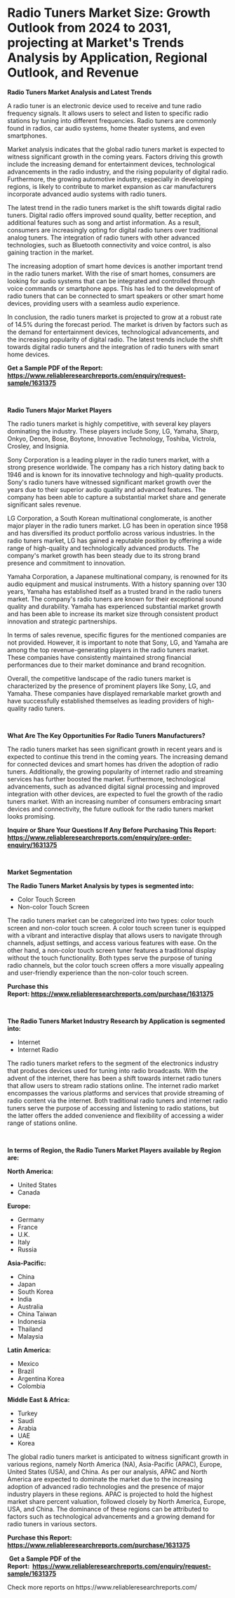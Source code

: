 <p><h1>Radio Tuners Market Size: Growth Outlook from 2024 to 2031, projecting at Market's Trends Analysis by Application, Regional Outlook, and Revenue</h1></p><p><strong>Radio Tuners Market Analysis and Latest Trends</strong></p>
<p><p>A radio tuner is an electronic device used to receive and tune radio frequency signals. It allows users to select and listen to specific radio stations by tuning into different frequencies. Radio tuners are commonly found in radios, car audio systems, home theater systems, and even smartphones.</p><p>Market analysis indicates that the global radio tuners market is expected to witness significant growth in the coming years. Factors driving this growth include the increasing demand for entertainment devices, technological advancements in the radio industry, and the rising popularity of digital radio. Furthermore, the growing automotive industry, especially in developing regions, is likely to contribute to market expansion as car manufacturers incorporate advanced audio systems with radio tuners.</p><p>The latest trend in the radio tuners market is the shift towards digital radio tuners. Digital radio offers improved sound quality, better reception, and additional features such as song and artist information. As a result, consumers are increasingly opting for digital radio tuners over traditional analog tuners. The integration of radio tuners with other advanced technologies, such as Bluetooth connectivity and voice control, is also gaining traction in the market.</p><p>The increasing adoption of smart home devices is another important trend in the radio tuners market. With the rise of smart homes, consumers are looking for audio systems that can be integrated and controlled through voice commands or smartphone apps. This has led to the development of radio tuners that can be connected to smart speakers or other smart home devices, providing users with a seamless audio experience.</p><p>In conclusion, the radio tuners market is projected to grow at a robust rate of 14.5% during the forecast period. The market is driven by factors such as the demand for entertainment devices, technological advancements, and the increasing popularity of digital radio. The latest trends include the shift towards digital radio tuners and the integration of radio tuners with smart home devices.</p></p>
<p><strong>Get a Sample PDF of the Report:&nbsp; <a href="https://www.reliableresearchreports.com/enquiry/request-sample/1631375">https://www.reliableresearchreports.com/enquiry/request-sample/1631375</a></strong></p>
<p>&nbsp;</p>
<p><strong>Radio Tuners Major Market Players</strong></p>
<p><p>The radio tuners market is highly competitive, with several key players dominating the industry. These players include Sony, LG, Yamaha, Sharp, Onkyo, Denon, Bose, Boytone, Innovative Technology, Toshiba, Victrola, Crosley, and Insignia. </p><p>Sony Corporation is a leading player in the radio tuners market, with a strong presence worldwide. The company has a rich history dating back to 1946 and is known for its innovative technology and high-quality products. Sony's radio tuners have witnessed significant market growth over the years due to their superior audio quality and advanced features. The company has been able to capture a substantial market share and generate significant sales revenue.</p><p>LG Corporation, a South Korean multinational conglomerate, is another major player in the radio tuners market. LG has been in operation since 1958 and has diversified its product portfolio across various industries. In the radio tuners market, LG has gained a reputable position by offering a wide range of high-quality and technologically advanced products. The company's market growth has been steady due to its strong brand presence and commitment to innovation.</p><p>Yamaha Corporation, a Japanese multinational company, is renowned for its audio equipment and musical instruments. With a history spanning over 130 years, Yamaha has established itself as a trusted brand in the radio tuners market. The company's radio tuners are known for their exceptional sound quality and durability. Yamaha has experienced substantial market growth and has been able to increase its market size through consistent product innovation and strategic partnerships.</p><p>In terms of sales revenue, specific figures for the mentioned companies are not provided. However, it is important to note that Sony, LG, and Yamaha are among the top revenue-generating players in the radio tuners market. These companies have consistently maintained strong financial performances due to their market dominance and brand recognition.</p><p>Overall, the competitive landscape of the radio tuners market is characterized by the presence of prominent players like Sony, LG, and Yamaha. These companies have displayed remarkable market growth and have successfully established themselves as leading providers of high-quality radio tuners.</p></p>
<p>&nbsp;</p>
<p><strong>What Are The Key Opportunities For Radio Tuners Manufacturers?</strong></p>
<p><p>The radio tuners market has seen significant growth in recent years and is expected to continue this trend in the coming years. The increasing demand for connected devices and smart homes has driven the adoption of radio tuners. Additionally, the growing popularity of internet radio and streaming services has further boosted the market. Furthermore, technological advancements, such as advanced digital signal processing and improved integration with other devices, are expected to fuel the growth of the radio tuners market. With an increasing number of consumers embracing smart devices and connectivity, the future outlook for the radio tuners market looks promising.</p></p>
<p><strong>Inquire or Share Your Questions If Any Before Purchasing This Report: <a href="https://www.reliableresearchreports.com/enquiry/pre-order-enquiry/1631375">https://www.reliableresearchreports.com/enquiry/pre-order-enquiry/1631375</a></strong></p>
<p>&nbsp;</p>
<p><strong>Market Segmentation</strong></p>
<p><strong>The Radio Tuners Market Analysis by types is segmented into:</strong></p>
<p><ul><li>Color Touch Screen</li><li>Non-color Touch Screen</li></ul></p>
<p><p>The radio tuners market can be categorized into two types: color touch screen and non-color touch screen. A color touch screen tuner is equipped with a vibrant and interactive display that allows users to navigate through channels, adjust settings, and access various features with ease. On the other hand, a non-color touch screen tuner features a traditional display without the touch functionality. Both types serve the purpose of tuning radio channels, but the color touch screen offers a more visually appealing and user-friendly experience than the non-color touch screen.</p></p>
<p><strong>Purchase this Report:&nbsp;<a href="https://www.reliableresearchreports.com/purchase/1631375">https://www.reliableresearchreports.com/purchase/1631375</a></strong></p>
<p>&nbsp;</p>
<p><strong>The Radio Tuners Market Industry Research by Application is segmented into:</strong></p>
<p><ul><li>Internet</li><li>Internet Radio</li></ul></p>
<p><p>The radio tuners market refers to the segment of the electronics industry that produces devices used for tuning into radio broadcasts. With the advent of the internet, there has been a shift towards internet radio tuners that allow users to stream radio stations online. The internet radio market encompasses the various platforms and services that provide streaming of radio content via the internet. Both traditional radio tuners and internet radio tuners serve the purpose of accessing and listening to radio stations, but the latter offers the added convenience and flexibility of accessing a wider range of stations online.</p></p>
<p>&nbsp;</p>
<p><strong>In terms of Region, the Radio Tuners Market Players available by Region are:</strong></p>
<p>
    <p> <strong> North America: </strong>
        <ul>
            <li>United States</li>
            <li>Canada</li>
        </ul>
        </p> 
    <p> <strong> Europe: </strong>
        <ul>
            <li>Germany</li>
            <li>France</li>
            <li>U.K.</li>
            <li>Italy</li>
            <li>Russia</li>
        </ul>
        </p> 
    <p> <strong> Asia-Pacific: </strong>
        <ul>
            <li>China</li>
            <li>Japan</li>
            <li>South Korea</li>
            <li>India</li>
            <li>Australia</li>
            <li>China Taiwan</li>
            <li>Indonesia</li>
            <li>Thailand</li>
            <li>Malaysia</li>
        </ul>
        </p> 
    <p> <strong> Latin America: </strong>
        <ul>
            <li>Mexico</li>
            <li>Brazil</li>
            <li>Argentina Korea</li>
            <li>Colombia</li>
        </ul>
        </p> 
    <p> <strong> Middle East & Africa: </strong>
        <ul>
            <li>Turkey</li>
            <li>Saudi</li>
            <li>Arabia</li>
            <li>UAE</li>
            <li>Korea</li>
        </ul>
    </p>
    </p>
<p><p>The global radio tuners market is anticipated to witness significant growth in various regions, namely North America (NA), Asia-Pacific (APAC), Europe, United States (USA), and China. As per our analysis, APAC and North America are expected to dominate the market due to the increasing adoption of advanced radio technologies and the presence of major industry players in these regions. APAC is projected to hold the highest market share percent valuation, followed closely by North America, Europe, USA, and China. The dominance of these regions can be attributed to factors such as technological advancements and a growing demand for radio tuners in various sectors.</p></p>
<p><strong>Purchase this Report: <a href="https://www.reliableresearchreports.com/purchase/1631375">https://www.reliableresearchreports.com/purchase/1631375</a></strong></p>
<p>&nbsp;<strong>Get a Sample PDF of the Report:&nbsp;&nbsp;<a href="https://www.reliableresearchreports.com/enquiry/request-sample/1631375">https://www.reliableresearchreports.com/enquiry/request-sample/1631375</a></strong></p>
<p><strong></strong></p>
<p>Check more reports on https://www.reliableresearchreports.com/</p>